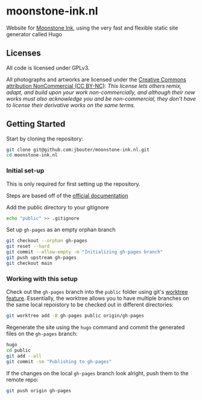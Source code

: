 # moonstone-ink.nl

Website for [Moonstone Ink](https://moonstone-ink.nl), using the very fast and flexible static site generator called Hugo

## Licenses

All code is licensed under GPLv3.

All photographs and artworks are licensed under the [Creative Commons attribution NonCommercial (CC BY-NC)](https://creativecommons.org/licenses/by-nc/4.0/):
*This license lets others remix, adapt, and build upon your work non-commercially, and although their new works must also acknowledge you and be non-commercial, they don’t have to license their derivative works on the same terms.*

## Getting Started

Start by cloning the repository:

```bash
git clone git@github.com:jbouter/moonstone-ink.nl.git
cd moonstone-ink.nl
```

### Initial set-up

This is only required for first setting up the repository.

Steps are based off of the [official documentation](https://gohugo.io/hosting-and-deployment/hosting-on-github/#preparations-for-gh-pages-branch)

Add the public directory to your gitignore

```bash
echo "public" >> .gitignore
```

Set up `gh-pages` as an empty orphan branch

```bash
git checkout --orphan gh-pages
git reset --hard
git commit --allow-empty -m "Initializing gh-pages branch"
git push upstream gh-pages
git checkout main
```


### Working with this setup

Check out the `gh-pages` branch into the `public` folder using git's [worktree feature](https://git-scm.com/docs/git-worktree). Essentially, the worktree allows you to have multiple branches on the same local repoistory to be checked out in different directories:

```bash
git worktree add -B gh-pages public origin/gh-pages
```

Regenerate the site using the `hugo` command and commit the generated files on the `gh-pages` branch:

```bash
hugo
cd public
git add --all
git commit -sm "Publishing to gh-pages"
```

If the changes on the local `gh-pages` branch look alright, push them to the remote repo:

```bash
git push origin gh-pages
```
